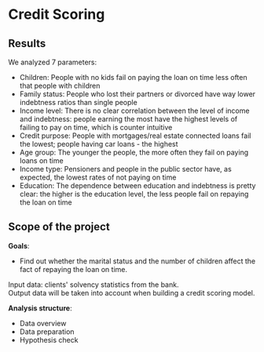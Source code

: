 # Credit Scoring

## Results
We analyzed 7 parameters:
* Children: People with no kids fail on paying the loan on time less often that people with children  
* Family status: People who lost their partners or divorced have way lower indebtness ratios than single people  
* Income level: There is no clear correlation between the level of income and indebtness: people earning the most have the highest levels of failing to pay on time, which is counter intuitive  
* Credit purpose: People with mortgages/real estate connected loans fail the lowest; people having car loans - the highest  
* Age group: The younger the people, the more often they fail on paying loans on time  
* Income type: Pensioners and people in the public sector have, as expected, the lowest rates of not paying on time
* Education: The dependence between education and indebtness is pretty clear: the higher is the education level, the less people fail on repaying the loan on time

## Scope of the project
**Goals**:
- Find out whether the marital status and the number of children affect the fact of repaying the loan on time.

Input data: clients' solvency statistics from the bank.  
Output data will be taken into account when building a credit scoring model.

**Analysis structure**:
* Data overview
* Data preparation
* Hypothesis check
